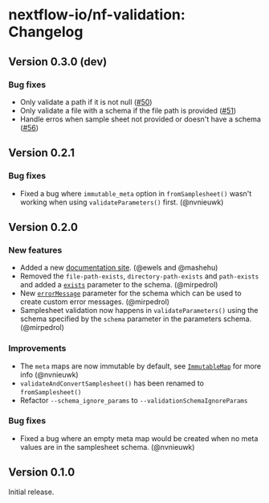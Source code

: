 # nextflow-io/nf-validation: Changelog

## Version 0.3.0 (dev)

### Bug fixes

- Only validate a path if it is not null ([#50](https://github.com/nextflow-io/nf-validation/pull/50))
- Only validate a file with a schema if the file path is provided ([#51](https://github.com/nextflow-io/nf-validation/pull/51))
- Handle erros when sample sheet not provided or doesn't have a schema ([#56](https://github.com/nextflow-io/nf-validation/pull/56))

## Version 0.2.1

### Bug fixes

- Fixed a bug where `immutable_meta` option in `fromSamplesheet()` wasn't working when using `validateParameters()` first. (@nvnieuwk)

## Version 0.2.0

### New features

- Added a new [documentation site](https://nextflow-io.github.io/nf-validation/). (@ewels and @mashehu)
- Removed the `file-path-exists`, `directory-path-exists` and `path-exists` and added a [`exists`](https://nextflow-io.github.io/nf-validation/nextflow_schema/nextflow_schema_specification/#exists) parameter to the schema. (@mirpedrol)
- New [`errorMessage`](https://nextflow-io.github.io/nf-validation/nextflow_schema/nextflow_schema_specification/#errormessage) parameter for the schema which can be used to create custom error messages. (@mirpedrol)
- Samplesheet validation now happens in `validateParameters()` using the schema specified by the `schema` parameter in the parameters schema. (@mirpedrol)

### Improvements

- The `meta` maps are now immutable by default, see [`ImmutableMap`](https://nextflow-io.github.io/nf-validation/samplesheets/immutable_map/) for more info (@nvnieuwk)
- `validateAndConvertSamplesheet()` has been renamed to `fromSamplesheet()`
- Refactor `--schema_ignore_params` to `--validationSchemaIgnoreParams`

### Bug fixes

- Fixed a bug where an empty meta map would be created when no meta values are in the samplesheet schema. (@nvnieuwk)

## Version 0.1.0

Initial release.
